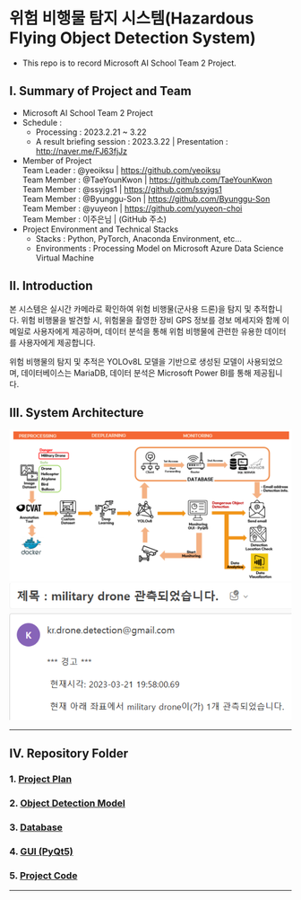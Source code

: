 # 위험 비행물 탐지 시스템(Hazardous Flying Object Detection System)
- This repo is to record Microsoft AI School Team 2 Project.


## I. Summary of Project and Team
- Microsoft AI School Team 2 Project
- Schedule : 
    - Processing : 2023.2.21 ~ 3.22
    - A result briefing session : 2023.3.22 | Presentation : http://naver.me/FJ63fjJz
- Member of Project   
    Team Leader : @yeoiksu | https://github.com/yeoiksu  
    Team Member : @TaeYounKwon | https://github.com/TaeYounKwon  
    Team Member : @ssyjgs1 | https://github.com/ssyjgs1  
    Team Member : @Byunggu-Son | https://github.com/Byunggu-Son  
    Team Member : @yuyeon | https://github.com/yuyeon-choi  
    Team Member : 이주은님 | (GitHub 주소)
- Project Environment and Technical Stacks
    - Stacks : Python, PyTorch, Anaconda Environment, etc...
    - Environments : Processing Model on Microsoft Azure Data Science Virtual Machine

## II. Introduction  
본 시스템은 실시간 카메라로 확인하여 위험 비행물(군사용 드론)을 탐지 및 추적합니다. 위험 비행물을 발견할 시, 위험물을 촬영한 장비 GPS 정보를 경보 메세지와 함께 이메일로 사용자에게 제공하며, 데이터 분석을 통해 위험 비행물에 관련한 유용한 데이터를 사용자에게 제공합니다.  

위험 비행물의 탐지 및 추적은 YOLOv8L 모델을 기반으로 생성된 모델이 사용되었으며, 데이터베이스는 MariaDB, 데이터 분석은 Microsoft Power BI를 통해 제공됩니다.

## III. System Architecture
![system architecture](images/system%20architecture.png)
![alarm for user](images/alarm%20for%20user.png)


<!-- [Azure. ADO.NET & CRUD](https://github.com/yeoiksu/Microsoft-AI-School/tree/main/2022.11/11.10_d27_azure) -->
<hr>

## IV. Repository Folder
### 1. [Project Plan](#i-project-plan)
### 2. [Object Detection Model](#ii-object-detection-model)
### 3. [Database](#iii-database)
### 4. [GUI (PyQt5)](#iv-gui-pyqt5)
### 5. [Project Code](#v-project-code)

<hr>
